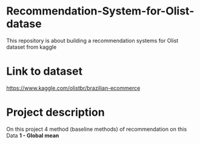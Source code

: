# Recommendation-System-for-Olist-datase

This repository is about building a recommendation systems for Olist dataset from kaggle

# Link to dataset <br>
https://www.kaggle.com/olistbr/brazilian-ecommerce <br>
# Project description 

On this project 4 method (baseline methods) of recommendation on this Data
<b>1 - Global mean</b>
